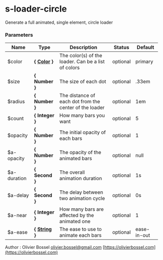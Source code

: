 # s-loader-circle

Generate a full animated, single element, circle loader



### Parameters
Name  |  Type  |  Description  |  Status  |  Default
------------  |  ------------  |  ------------  |  ------------  |  ------------
$color  |  **{ [Color](http://www.sass-lang.com/documentation/file.SASS_REFERENCE.html#colors) }**  |  The color(s) of the loader. Can be a list of colors  |  optional  |  primary
$size  |  **{ Number }**  |  The size of each dot  |  optional  |  .33em
$radius  |  **{ Number }**  |  The distance of each dot from the center of the loader  |  optional  |  1em
$count  |  **{ Integer }**  |  How many bars you want  |  optional  |  5
$opacity  |  **{ Number }**  |  The initial opacity of each bars  |  optional  |  1
$a-opacity  |  **{ Number }**  |  The opacity of the animated bars  |  optional  |  null
$a-duration  |  **{ Second }**  |  The overall animation duration  |  optional  |  1s
$a-delay  |  **{ Second }**  |  The delay between two animation cycle  |  optional  |  0s
$a-near  |  **{ Integer }**  |  How many bars are affected by the animated one  |  optional  |  1
$a-ease  |  **{ [String](http://www.sass-lang.com/documentation/file.SASS_REFERENCE.html#sass-script-strings) }**  |  The ease to use to animate each bars  |  optional  |  ease-in-out

Author : Olivier Bossel [olivier.bossel@gmail.com](mailto:olivier.bossel@gmail.com) [https://olivierbossel.com](https://olivierbossel.com)